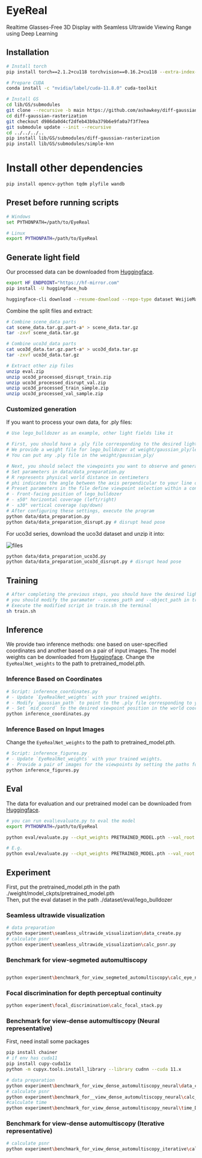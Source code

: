 # EyeReal

Realtime Glasses-Free 3D Display with Seamless Ultrawide Viewing Range using Deep Learning

## Installation

```bash
# Install torch
pip install torch==2.1.2+cu118 torchvision==0.16.2+cu118 --extra-index-url https://download.pytorch.org/whl/cu118

# Prepare CUDA
conda install -c "nvidia/label/cuda-11.8.0" cuda-toolkit

# Install GS
cd lib/GS/submodules
git clone --recursive -b main https://github.com/ashawkey/diff-gaussian-rasterization.git
cd diff-gaussian-rasterization
git checkout d986da0d4cf2dfeb43b9a379b6e9fa0a7f3f7eea
git submodule update --init --recursive
cd ../../../..
pip install lib/GS/submodules/diff-gaussian-rasterization
pip install lib/GS/submodules/simple-knn
``` 

# Install other dependencies
```bash
pip install opencv-python tqdm plyfile wandb
```

## Preset before running scripts
```bash
# Windows
set PYTHONPATH=/path/to/EyeReal

# Linux
export PYTHONPATH=/path/to/EyeReal
```

## Generate light field
Our processed data can be downloaded from [Huggingface](https://huggingface.co/datasets/WeijieMa/EyeReal/tree/main).

```bash
export HF_ENDPOINT="https://hf-mirror.com"
pip install -U huggingface_hub

huggingface-cli download --resume-download --repo-type dataset WeijieMa/EyeReal --local-dir ./dataset/EyeReal
```

Combine the split files and extract:
```bash
# Combine scene_data parts
cat scene_data.tar.gz.part-a* > scene_data.tar.gz
tar -zxvf scene_data.tar.gz

# Combine uco3d_data parts
cat uco3d_data.tar.gz.part-a* > uco3d_data.tar.gz
tar -zxvf uco3d_data.tar.gz

# Extract other zip files
unzip eval.zip
unzip uco3d_processed_disrupt_train.zip
unzip uco3d_processed_disrupt_val.zip
unzip uco3d_processed_train_sample.zip
unzip uco3d_processed_val_sample.zip
```

### Customized generation

If you want to process your own data, for .ply files:

```bash
# Use lego_bulldozer as an example, other light fields like it

# First, you should have a .ply file corresponding to the desired light field
# We provide a weight file for lego_bulldozer at weight/gaussian_ply/lego_bulldozer.ply
# You can put any .ply file in the weight/gaussian_ply/

# Next, you should select the viewpoints you want to observe and generate corresponding images
# Set parameters in data/data_preparation.py
# R represents physical world distance in centimeters
# phi indicates the angle between the axis perpendicular to your line of sight, theta denotes the angle between the coordinate axis aligned with the longer edge of the screen and the line of sight's projection on the ground
# Preset parameters in the file define viewpoint selection within a conical space: 
# - Front-facing position of lego_bulldozer
# - ±50° horizontal coverage (left/right)
# - ±30° vertical coverage (up/down)
# After configuring these settings, execute the program
python data/data_preparation.py
python data/data_preparation_disrupt.py # disrupt head pose
```
For uco3d series, download the uco3d dataset and unzip it into:

![files](assets/image.png)

```bash
python data/data_preparation_uco3d.py
python data/data_preparation_uco3d_disrupt.py # disrupt head pose
```


## Training
```bash
# After completing the previous steps, you should have the desired light field data images ready.
# you should modify the paramater --scenes_path and --object_path in train.sh
# Execute the modified script in train.sh the terminal
sh train.sh
```

## Inference
We provide two inference methods: one based on user-specified coordinates and another based on a pair of input images.
The model weights can be downloaded from [Huggingface](https://huggingface.co/datasets/WeijieMa/EyeReal/tree/main).
Change the `EyeRealNet_weights` to the path to pretrained_model.pth.
### Inference Based on Coordinates
```bash
# Script: inference_coordinates.py
# - Update `EyeRealNet_weights` with your trained weights.
# - Modify `gaussian_path` to point to the .ply file corresponding to your light field data.
# - Set `mid_coord` to the desired viewpoint position in the world coordinate system (in centimeters).
python inference_coordinates.py
```
### Inference Based on Input Images
Change the `EyeRealNet_weights` to the path to pretrained_model.pth.
```bash
# Script: inference_figures.py
# - Update `EyeRealNet_weights` with your trained weights.
# - Provide a pair of images for the viewpoints by setting the paths for `data_path`, `left_eye_path`, and `right_eye_path`.
python inference_figures.py
```

## Eval
The data for evaluation and our pretrained model can be downloaded from [Huggingface](https://huggingface.co/datasets/WeijieMa/EyeReal/tree/main).
```bash
# you can run eval\evaluate.py to eval the model
export PYTHONPATH=/path/to/EyeReal

python eval/evaluate.py --ckpt_weights PRETRAINED_MODEL.pth --val_root VAL_ROOT

# E.g.
python eval/evaluate.py --ckpt_weights PRETRAINED_MODEL.pth --val_root /path/to/uco3d_processed_val_sample

```

## Experiment

First, put the pretrained_model.pth  in the path ./weight/model_ckpts/pretrained_model.pth\
Then, put the eval dataset in the path ./dataset/eval/lego_bulldozer

### Seamless ultrawide visualization


```bash
# data preparation
python experiment\seamless_ultrawide_visualization\data_create.py 
# calculate psnr
python experiment\seamless_ultrawide_visualization\calc_psnr.py
```

### Benchmark for view-segmeted automultiscopy


```bash

python experiment\benchmark_for_view_segmeted_automultiscopy\calc_eye_neighborhood.py

```
### Focal discrimination for depth perceptual continuity


```bash
python experiment\focal_discrimination\calc_focal_stack.py

```

### Benchmark for view-dense automultiscopy (Neural representative)

First, need install some packages

```bash
pip install chainer
# if env has cuda11
pip install cupy-cuda11x
python -m cupyx.tools.install_library --library cudnn --cuda 11.x
```

```bash
# data preparation
python experiment\benchmark_for_view_dense_automultiscopy_neural\data_create_DNN.py
# calculate psnr
python experiment\benchmark_for__view_dense_automultiscopy_neural\calc_DNN.py
#calculate time
python experiment\benchmark_for_view_dense_automultiscopy_neural\time_DNN.py
```

### Benchmark for view-dense automultiscopy (Iterative representative)


```bash
# calculate psnr
python experiment\benchmark_for_view_dense_automultiscopy_iterative\calc_NTF.py
```